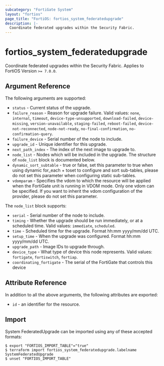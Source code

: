 ```yaml
---
subcategory: "FortiGate System"
layout: "fortios"
page_title: "FortiOS: fortios_system_federatedupgrade"
description: |-
  Coordinate federated upgrades within the Security Fabric.
---
```


# fortios_system_federatedupgrade
Coordinate federated upgrades within the Security Fabric. Applies to FortiOS Version `>= 7.0.0`.

## Argument Reference

The following arguments are supported:

* `status` - Current status of the upgrade.
* `failure_reason` - Reason for upgrade failure. Valid values: `none`, `internal`, `timeout`, `device-type-unsupported`, `download-failed`, `device-missing`, `version-unavailable`, `staging-failed`, `reboot-failed`, `device-not-reconnected`, `node-not-ready`, `no-final-confirmation`, `no-confirmation-query`.
* `failure_device` - Serial number of the node to include.
* `upgrade_id` - Unique identifier for this upgrade.
* `next_path_index` - The index of the next image to upgrade to.
* `node_list` - Nodes which will be included in the upgrade. The structure of `node_list` block is documented below.
* `dynamic_sort_subtable` - true or false, set this parameter to true when using dynamic for_each + toset to configure and sort sub-tables, please do not set this parameter when configuring static sub-tables.
* `vdomparam` - Specifies the vdom to which the resource will be applied when the FortiGate unit is running in VDOM mode. Only one vdom can be specified. If you want to inherit the vdom configuration of the provider, please do not set this parameter.

The `node_list` block supports:

* `serial` - Serial number of the node to include.
* `timing` - Whether the upgrade should be run immediately, or at a scheduled time. Valid values: `immediate`, `scheduled`.
* `time` - Scheduled time for the upgrade. Format hh:mm yyyy/mm/dd UTC.
* `setup_time` - When the upgrade was configured. Format hh:mm yyyy/mm/dd UTC.
* `upgrade_path` - Image IDs to upgrade through.
* `device_type` - What type of device this node represents. Valid values: `fortigate`, `fortiswitch`, `fortiap`.
* `coordinating_fortigate` - The serial of the FortiGate that controls this device


## Attribute Reference

In addition to all the above arguments, the following attributes are exported:
* `id` - an identifier for the resource.

## Import

System FederatedUpgrade can be imported using any of these accepted formats:
```
$ export "FORTIOS_IMPORT_TABLE"="true"
$ terraform import fortios_system_federatedupgrade.labelname SystemFederatedUpgrade
$ unset "FORTIOS_IMPORT_TABLE"
```
